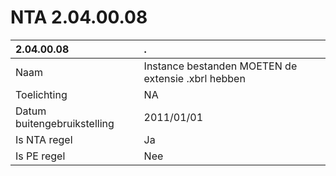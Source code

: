 # NTA 2.04.00.08

 2.04.00.08 | . 
 :--- | :--- 
 Naam | Instance bestanden MOETEN de extensie .xbrl hebben 
 Toelichting | NA 
 Datum buitengebruikstelling | 2011/01/01 
 Is NTA regel | Ja 
 Is PE regel | Nee 

